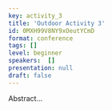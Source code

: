 ```yaml
---
key: activity_3
title: 'Outdoor Activity 3'
id: 0MXH99V8NY9xOeutYCmD
format: conference
tags: []
level: beginner
speakers:  []
presentation: null
draft: false
---
```

Abstract...
